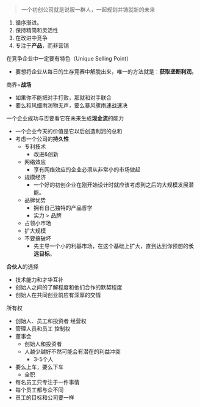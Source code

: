 > 一个初创公司就是说服一群人，一起规划并铸就新的未来


1. 循序渐进。
2. 保持精简和灵活性
3. 在改进中竞争
4. 专注于**产品**，而非营销

在竞争企业中一定要有特色（Unique Selling Point）
- 要想将企业从每日的生存竞赛中解脱出来，唯一的方法就是：**获取垄断利润**。

商界=**战场**
- 如果你不能把对手打败，那就和对手联合
- 要么和风细雨润物无声，要么暴风骤雨速战速决

一个企业成功与否要看它在未来生成**现金流**的能力
- 一个企业今天的价值是它以后创造利润的总和
- 考虑一个公司的**持久性**
	- 专利技术
		- 改进&创新
	- 网络效应
		- 享有网络效应的企业必须从非常小的市场做起
	- 规模经济
		- 一个好的初创企业在刚开始设计时就应该考虑到之后的大规模发展潜能。
	- 品牌优势
		- 拥有自己独特的产品哲学
		- 实力 > 品牌
	- 占领小市场
	- 扩大规模
	- 不要搞破坏
		- 先主导一个小的利基市场，在这个基础上扩大，直到达到你预想的**长远目标**。

**合伙人**的选择
- 技术能力和才华互补
- 创始人之间的了解程度和他们合作的默契程度
- 创始人在共同创业前应有深厚的交情

所有权
- 创始人、员工和投资者
经营权
- 管理人员和员工
控制权
- 董事会
	- 创始人和投资者
	- 人越少越好不然可能会有潜在的利益冲突
		- 3-5个人
- 要么上车，要么下车
	- 全职
- 每名员工只专注于一件事情
- 每个员工都与众不同
- 员工的目标和公司要一样